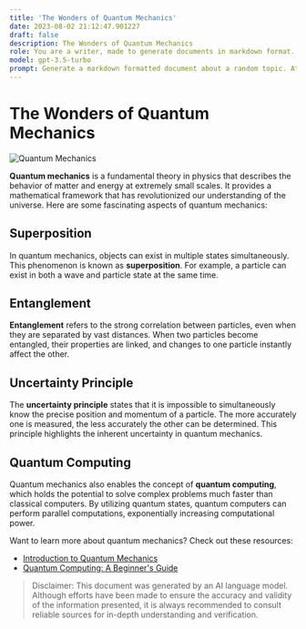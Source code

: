 ```yaml
---
title: 'The Wonders of Quantum Mechanics'
date: 2023-08-02 21:12:47.901227
draft: false
description: The Wonders of Quantum Mechanics
role: You are a writer, made to generate documents in markdown format. It is very important that all of the documents you generate are in valid markdown format.
model: gpt-3.5-turbo
prompt: Generate a markdown formatted document about a random topic. At the bottom, include a disclaimer explaining that the document was generated by you. The first line of the document should be the title. Make sure that the entire document is in proper markdown format, using a mix of various tags to make the document visually appealing.
---
```


# The Wonders of Quantum Mechanics

![Quantum Mechanics](https://www.example.com/images/quantum-mechanics.jpg)

**Quantum mechanics** is a fundamental theory in physics that describes the behavior of matter and energy at extremely small scales. It provides a mathematical framework that has revolutionized our understanding of the universe. Here are some fascinating aspects of quantum mechanics:

## Superposition

In quantum mechanics, objects can exist in multiple states simultaneously. This phenomenon is known as **superposition**. For example, a particle can exist in both a wave and particle state at the same time.

## Entanglement

**Entanglement** refers to the strong correlation between particles, even when they are separated by vast distances. When two particles become entangled, their properties are linked, and changes to one particle instantly affect the other.

## Uncertainty Principle

The **uncertainty principle** states that it is impossible to simultaneously know the precise position and momentum of a particle. The more accurately one is measured, the less accurately the other can be determined. This principle highlights the inherent uncertainty in quantum mechanics.

## Quantum Computing

Quantum mechanics also enables the concept of **quantum computing**, which holds the potential to solve complex problems much faster than classical computers. By utilizing quantum states, quantum computers can perform parallel computations, exponentially increasing computational power.

Want to learn more about quantum mechanics? Check out these resources:

- [Introduction to Quantum Mechanics](https://www.example.com/articles/intro-to-quantum-mechanics)
- [Quantum Computing: A Beginner's Guide](https://www.example.com/books/quantum-computing-beginners-guide)

> Disclaimer: This document was generated by an AI language model. Although efforts have been made to ensure the accuracy and validity of the information presented, it is always recommended to consult reliable sources for in-depth understanding and verification.